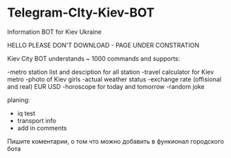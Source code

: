 # Telegram-CIty-Kiev-BOT
Information BOT for Kiev Ukraine

HELLO PLEASE DON'T DOWNLOAD - PAGE UNDER CONSTRATION

Kiev City BOT understands ~ 1000 commands and supports:

-metro station list and desciption for all station
-travel calculator for Kiev metro
-photo of Kiev girls
-actual weather status
-exchange rate (offisional and real)  EUR USD 
-horoscope for today and tomorrow
-random joke

planing:
- iq test 
- transport info
- add in comments



Пишите коментарии, о том что можно добавить в функионал городского бота

